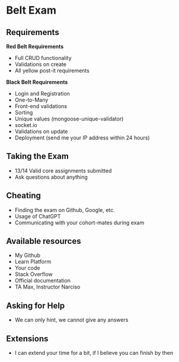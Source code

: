 # Belt Exam

## Requirements
**Red Belt Requirements**
- Full CRUD functionality
- Validations on create
- All yellow post-it requirements

**Black Belt Requirements**
- Login and Registration
- One-to-Many
- Front-end validations
- Sorting
- Unique values (mongoose-unique-validator)
- socket.io
- Validations on update
- Deployment (send me your IP address within 24 hours)

## Taking the Exam
- 13/14 Valid core assignments submitted
- Ask questions about anything

## Cheating
- Finding the exam on Github, Google, etc.
- Usage of ChatGPT
- Communicating with your cohort-mates during exam

## Available resources
- My Github
- Learn Platform
- Your code
- Stack Overflow
- Official documentation
- TA Max, Instructor Narciso

## Asking for Help
- We can only hint, we cannot give any answers

## Extensions
- I can extend your time for a bit, if I believe you can finish by then